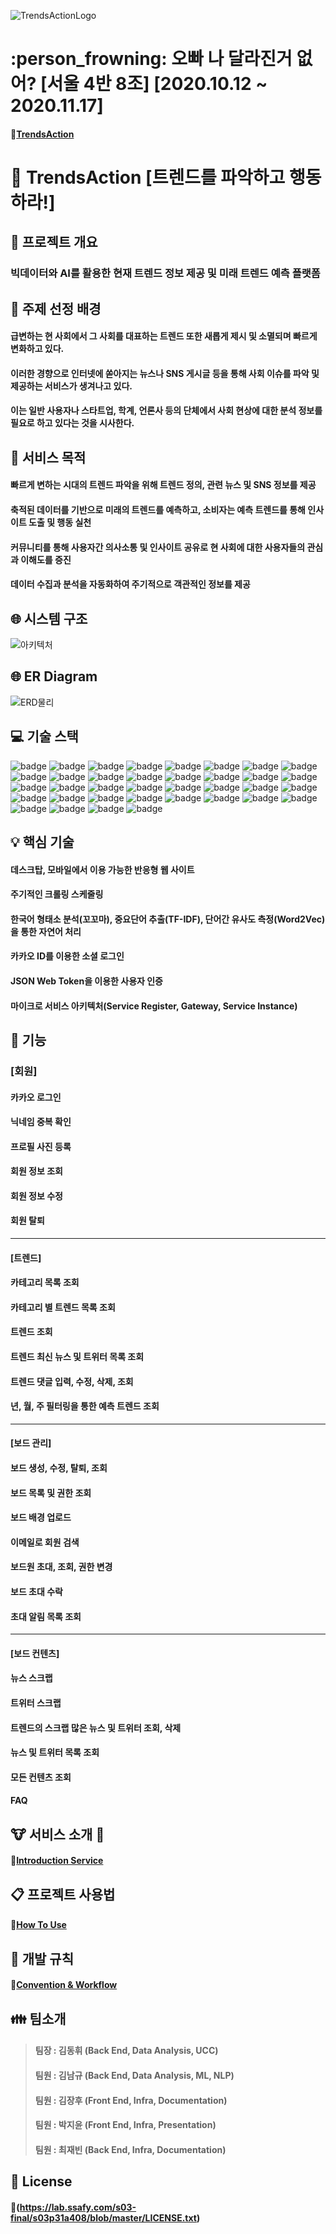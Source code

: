 ![TrendsActionLogo](/uploads/b8f3451437c232d1b1c9d32fa385cf3d/TrendsActionLogo.jpg)

# :person_frowning: 오빠 나 달라진거 없어? [서울 4반 8조] [2020.10.12 ~ 2020.11.17]
#### :link:[TrendsAction](http://k3a408.p.ssafy.io/)

# :runner: TrendsAction [트렌드를 파악하고 행동하라!]

## :page_facing_up: 프로젝트 개요
### 빅데이터와 AI를 활용한 현재 트렌드 정보 제공 및 미래 트렌드 예측 플랫폼

## :sunrise: 주제 선정 배경
#### 급변하는 현 사회에서 그 사회를 대표하는 트렌드 또한 새롭게 제시 및 소멸되며 빠르게 변화하고 있다.
#### 이러한 경향으로 인터넷에 쏟아지는 뉴스나 SNS 게시글 등을 통해 사회 이슈를 파악 및 제공하는 서비스가 생겨나고 있다.
#### 이는 일반 사용자나 스타트업, 학계, 언론사 등의 단체에서 사회 현상에 대한 분석 정보를 필요로 하고 있다는 것을 시사한다.

## :dart: 서비스 목적
#### 빠르게 변하는 시대의 트렌드 파악을 위해 트렌드 정의, 관련 뉴스 및 SNS 정보를 제공
#### 축적된 데이터를 기반으로 미래의 트렌드를 예측하고, 소비자는 예측 트렌드를 통해 인사이트 도출 및 행동 실천
#### 커뮤니티를 통해 사용자간 의사소통 및 인사이트 공유로 현 사회에 대한 사용자들의 관심과 이해도를 증진
#### 데이터 수집과 분석을 자동화하여 주기적으로 객관적인 정보를 제공

## :globe_with_meridians: 시스템 구조
![아키텍처](/uploads/247bbfe57b2c7418d79dcc1ebfe498cb/아키텍처.png)

## :globe_with_meridians: ER Diagram
![ERD물리](/uploads/a06909935efaa25eedcb7610418c0b6f/ERD물리.JPG)

## :computer: 기술 스택
![badge](https://img.shields.io/badge/Framework-Vue-4FC08D?logo=Vue.js)
![badge](https://img.shields.io/badge/Framework-Vuetify-1867C0?logo=Vuetify)
![badge](https://img.shields.io/badge/Framework-SpringBoot-6DB33F?logo=Spring)
![badge](https://img.shields.io/badge/DBMS-MySQL-4479A1?logo=MySQL)
![badge](https://img.shields.io/badge/Infra-AWS-232F3E?logo=Amazon-AWS)
![badge](https://img.shields.io/badge/Infra-Docker-2496ED?logo=Docker)
![badge](https://img.shields.io/badge/Infra-NGINX-269539?logo=NGINX)
![badge](https://img.shields.io/badge/Architecture-Netflix--OSS-E50914?logo=Netflix)
![badge](https://img.shields.io/badge/CI/CD-Jenkins-D24939?logo=Jenkins)
![badge](https://img.shields.io/badge/SCM-Git-F05032?logo=Git)
![badge](https://img.shields.io/badge/SCM-GitLab-FCA121?logo=GitLab)
![badge](https://img.shields.io/badge/Language-Java-007396?logo=Java)
![badge](https://img.shields.io/badge/Language-JavaScript-F7DF1E?logo=JavaScript)
![badge](https://img.shields.io/badge/Language-Python-3776AB?logo=Python)
![badge](https://img.shields.io/badge/Language-HTML5-E34F26?logo=HTML5)
![badge](https://img.shields.io/badge/Language-CSS3-1572B6?logo=CSS3)
![badge](https://img.shields.io/badge/Package-Maven-0072C6?logo=Apache-Maven)
![badge](https://img.shields.io/badge/Package-NPM-0072C6?logo=NPM)
![badge](https://img.shields.io/badge/API-Kakao--Login-FFCD00?logo=Kakao)
![badge](https://img.shields.io/badge/API-Twitter-1DA1F2?logo=Twitter)
![badge](https://img.shields.io/badge/Library-Swagger-85EA2D?logo=Swagger)
![badge](https://img.shields.io/badge/Library-JSON--Web--Tokens-000000?logo=JSON-Web-Tokens)
![badge](https://img.shields.io/badge/Library-Pandas-150458?logo=Pandas)
![badge](https://img.shields.io/badge/Library-NumPy-013243?logo=NumPy)
![badge](https://img.shields.io/badge/Library-Scikit--Learn-F7931E?logo=Scikit-learn)
![badge](https://img.shields.io/badge/Library-Kkma-ff69b4)
![badge](https://img.shields.io/badge/Library-Word2Vec-7E4798)
![badge](https://img.shields.io/badge/OS-Linux-FCC624?logo=Linux)
![badge](https://img.shields.io/badge/OS-Ubuntu-E95420?logo=Ubuntu)
![badge](https://img.shields.io/badge/OS-Windows-0078D6?logo=Windows)
![badge](https://img.shields.io/badge/IDE-Eclipse-2C2255?logo=Eclipse-IDE)
![badge](https://img.shields.io/badge/IDE-VSCode-007ACC?logo=Visual-Studio-Code)
![badge](https://img.shields.io/badge/IDE-PyCharm-000000?logo=PyCharm)
![badge](https://img.shields.io/badge/Communication-Jira-0052CC?logo=Jira)
![badge](https://img.shields.io/badge/Communication-Mattermost-0072C6?logo=Mattermost)
![badge](https://img.shields.io/badge/Communication-Notion-000000?logo=Notion)

## :bulb: 핵심 기술
#### 데스크탑, 모바일에서 이용 가능한 반응형 웹 사이트
#### 주기적인 크롤링 스케줄링
#### 한국어 형태소 분석(꼬꼬마), 중요단어 추출(TF-IDF), 단어간 유사도 측정(Word2Vec)을 통한 자연어 처리
#### 카카오 ID를 이용한 소셜 로그인
#### JSON Web Token을 이용한 사용자 인증
#### 마이크로 서비스 아키텍처(Service Register, Gateway, Service Instance)

## :information_desk_person: 기능

### [회원]
#### 카카오 로그인
#### 닉네임 중복 확인
#### 프로필 사진 등록
#### 회원 정보 조회
#### 회원 정보 수정
#### 회원 탈퇴
---

#### [트렌드]
#### 카테고리 목록 조회
#### 카테고리 별 트렌드 목록 조회
#### 트렌드 조회
#### 트렌드 최신 뉴스 및 트위터 목록 조회
#### 트렌드 댓글 입력, 수정, 삭제, 조회
#### 년, 월, 주 필터링을 통한 예측 트렌드 조회

---
#### [보드 관리]
#### 보드 생성, 수정, 탈퇴, 조회
#### 보드 목록 및 권한 조회
#### 보드 배경 업로드
#### 이메일로 회원 검색
#### 보드원 초대, 조회, 권한 변경
#### 보드 초대 수락
#### 초대 알림 목록 조회

---
#### [보드 컨텐츠]
#### 뉴스 스크랩
#### 트위터 스크랩
#### 트렌드의 스크랩 많은 뉴스 및 트위터 조회, 삭제
#### 뉴스 및 트위터 목록 조회
#### 모든 컨텐츠 조회
#### FAQ

## :cow: 서비스 소개 :dog:
#### :link:[Introduction Service](https://lab.ssafy.com/s03-final/s03p31a408/blob/master/docs/%EC%84%9C%EB%B9%84%EC%8A%A4%EC%86%8C%EA%B0%9C.md)

## :clipboard: 프로젝트 사용법
#### :link:[How To Use](https://lab.ssafy.com/s03-final/s03p31a408/blob/master/docs/%ED%94%84%EB%A1%9C%EC%A0%9D%ED%8A%B8%EC%82%AC%EC%9A%A9%EB%B2%95.md)

## :pencil: 개발 규칙
#### :link:[Convention & Workflow](https://lab.ssafy.com/s03-final/s03p31a408/blob/master/docs/%EC%9E%90%EC%9C%A8%ED%94%8C%EC%A0%9D%EC%BB%A8%EB%B2%A4%EC%85%98.md)

## :family: 팀소개
> #### 팀장 : 김동휘 (Back End, Data Analysis, UCC)
> #### 팀원 : 김남규 (Back End, Data Analysis, ML, NLP)
> #### 팀원 : 김장후 (Front End, Infra, Documentation)
> #### 팀원 : 박지윤 (Front End, Infra, Presentation)
> #### 팀원 : 최재빈 (Back End, Infra, Documentation)

## :dvd: License
#### :link:(https://lab.ssafy.com/s03-final/s03p31a408/blob/master/LICENSE.txt)